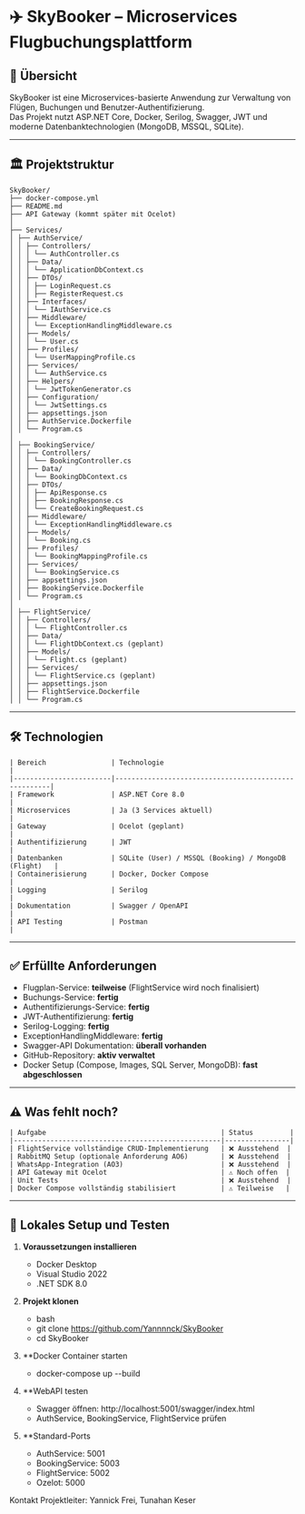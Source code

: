 ﻿# ✈️ SkyBooker – Microservices Flugbuchungsplattform

## 📄 Übersicht
SkyBooker ist eine Microservices-basierte Anwendung zur Verwaltung von Flügen, Buchungen und Benutzer-Authentifizierung.  
Das Projekt nutzt ASP.NET Core, Docker, Serilog, Swagger, JWT und moderne Datenbanktechnologien (MongoDB, MSSQL, SQLite).

---

## 🏛️ Projektstruktur

```
SkyBooker/
├── docker-compose.yml
├── README.md
├── API Gateway (kommt später mit Ocelot)
│
├── Services/
│ ├── AuthService/
│ │ ├── Controllers/
│ │ │ └── AuthController.cs
│ │ ├── Data/
│ │ │ └── ApplicationDbContext.cs
│ │ ├── DTOs/
│ │ │ ├── LoginRequest.cs
│ │ │ ├── RegisterRequest.cs
│ │ ├── Interfaces/
│ │ │ └── IAuthService.cs
│ │ ├── Middleware/
│ │ │ └── ExceptionHandlingMiddleware.cs
│ │ ├── Models/
│ │ │ └── User.cs
│ │ ├── Profiles/
│ │ │ └── UserMappingProfile.cs
│ │ ├── Services/
│ │ │ └── AuthService.cs
│ │ ├── Helpers/
│ │ │ └── JwtTokenGenerator.cs
│ │ ├── Configuration/
│ │ │ └── JwtSettings.cs
│ │ ├── appsettings.json
│ │ ├── AuthService.Dockerfile
│ │ └── Program.cs
│
│ ├── BookingService/
│ │ ├── Controllers/
│ │ │ └── BookingController.cs
│ │ ├── Data/
│ │ │ └── BookingDbContext.cs
│ │ ├── DTOs/
│ │ │ ├── ApiResponse.cs
│ │ │ ├── BookingResponse.cs
│ │ │ └── CreateBookingRequest.cs
│ │ ├── Middleware/
│ │ │ └── ExceptionHandlingMiddleware.cs
│ │ ├── Models/
│ │ │ └── Booking.cs
│ │ ├── Profiles/
│ │ │ └── BookingMappingProfile.cs
│ │ ├── Services/
│ │ │ └── BookingService.cs
│ │ ├── appsettings.json
│ │ ├── BookingService.Dockerfile
│ │ └── Program.cs
│
│ ├── FlightService/
│ │ ├── Controllers/
│ │ │ └── FlightController.cs
│ │ ├── Data/
│ │ │ └── FlightDbContext.cs (geplant)
│ │ ├── Models/
│ │ │ └── Flight.cs (geplant)
│ │ ├── Services/
│ │ │ └── FlightService.cs (geplant)
│ │ ├── appsettings.json
│ │ ├── FlightService.Dockerfile
│ │ └── Program.cs
```


---

## 🛠️ Technologien
```
| Bereich                | Technologie                                          |
|------------------------|------------------------------------------------------|
| Framework              | ASP.NET Core 8.0                                     |
| Microservices          | Ja (3 Services aktuell)                              |
| Gateway                | Ocelot (geplant)                                     |
| Authentifizierung      | JWT                                                  |
| Datenbanken            | SQLite (User) / MSSQL (Booking) / MongoDB (Flight)   |
| Containerisierung      | Docker, Docker Compose                               |
| Logging                | Serilog                                              |
| Dokumentation          | Swagger / OpenAPI                                    |
| API Testing            | Postman                                              |
```
---

## ✅ Erfüllte Anforderungen

- Flugplan-Service: **teilweise** (FlightService wird noch finalisiert)
- Buchungs-Service: **fertig**
- Authentifizierungs-Service: **fertig**
- JWT-Authentifizierung: **fertig**
- Serilog-Logging: **fertig**
- ExceptionHandlingMiddleware: **fertig**
- Swagger-API Dokumentation: **überall vorhanden**
- GitHub-Repository: **aktiv verwaltet**
- Docker Setup (Compose, Images, SQL Server, MongoDB): **fast abgeschlossen**

---

## ⚠️ Was fehlt noch?
```
| Aufgabe                                           | Status         |
|---------------------------------------------------|----------------|
| FlightService vollständige CRUD-Implementierung   | ❌ Ausstehend  |
| RabbitMQ Setup (optionale Anforderung AO6)        | ❌ Ausstehend  |
| WhatsApp-Integration (AO3)                        | ❌ Ausstehend  |
| API Gateway mit Ocelot                            | ⚠️ Noch offen  |
| Unit Tests                                        | ❌ Ausstehend  |
| Docker Compose vollständig stabilisiert           | ⚠️ Teilweise   |
```
---

## 🧪 Lokales Setup und Testen

1. **Voraussetzungen installieren**
   - Docker Desktop
   - Visual Studio 2022
   - .NET SDK 8.0

2. **Projekt klonen**
   - bash
   - git clone https://github.com/Yannnnck/SkyBooker
   - cd SkyBooker

3. **Docker Container starten
   - docker-compose up --build


4. **WebAPI testen
   - Swagger öffnen: http://localhost:5001/swagger/index.html			
   - AuthService, BookingService, FlightService prüfen

5. **Standard-Ports
   - AuthService: 5001
   - BookingService: 5003
   - FlightService: 5002
   - Ozelot: 5000

Kontakt
Projektleiter: Yannick Frei, Tunahan Keser